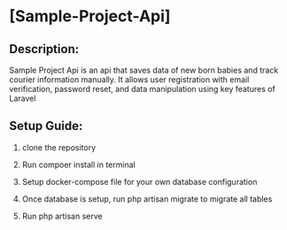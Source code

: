 # [Sample-Project-Api]

## Description:
Sample Project Api is an api that saves data of new born babies and track courier information manually. It allows user registration with email verification, password reset, and data manipulation using key features of Laravel

## Setup Guide:
1. clone the repository

2. Run compoer install in terminal

3. Setup docker-compose file for your own database configuration

4. Once database is setup, run php artisan migrate to migrate all tables

5. Run php artisan serve




